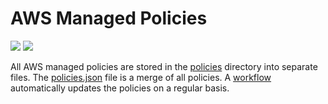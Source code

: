 # AWS Managed Policies

![](https://shields.io/date/1687761299.svg?label=last%20run)
![](https://shields.io/date/1687761299.svg?label=last%20updated)

All AWS managed policies are stored in the [policies](policies) directory into
separate files. The [policies.json](policies/policies.json) file is a merge of
all policies. A [workflow](.github/workflows/list-policies.yaml) automatically
updates the policies on a regular basis.
